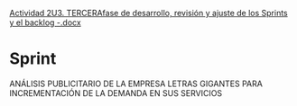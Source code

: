 
[Actividad 2U3. TERCERAfase de desarrollo, revisión y ajuste de los Sprints y el backlog -.docx](https://github.com/daisynaranjo/Sprint-el-coraz-n-de-SCRUM/files/8411375/Actividad.2U3.TERCERAfase.de.desarrollo.revision.y.ajuste.de.los.Sprints.y.el.backlog.-.docx)

# Sprint
ANÁLISIS PUBLICITARIO DE LA EMPRESA LETRAS GIGANTES PARA INCREMENTACIÓN DE LA DEMANDA EN SUS SERVICIOS


